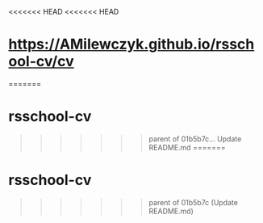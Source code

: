 <<<<<<< HEAD
<<<<<<< HEAD
# https://AMilewczyk.github.io/rsschool-cv/cv

=======
# rsschool-cv
>>>>>>> parent of 01b5b7c... Update README.md
=======
# rsschool-cv
>>>>>>> parent of 01b5b7c (Update README.md)
